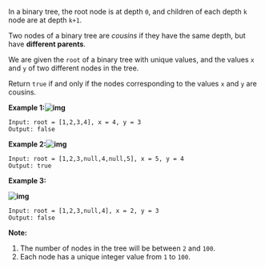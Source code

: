 In a binary tree, the root node is at depth `0`, and children of each depth `k` node are at depth `k+1`.

Two nodes of a binary tree are *cousins* if they have the same depth, but have **different parents**.

We are given the `root` of a binary tree with unique values, and the values `x` and `y` of two different nodes in the tree.

Return `true` if and only if the nodes corresponding to the values `x` and `y` are cousins.

 

**Example 1:![img](https://assets.leetcode.com/uploads/2019/02/12/q1248-01.png)**

```
Input: root = [1,2,3,4], x = 4, y = 3
Output: false
```

**Example 2:![img](https://assets.leetcode.com/uploads/2019/02/12/q1248-02.png)**

```
Input: root = [1,2,3,null,4,null,5], x = 5, y = 4
Output: true
```

**Example 3:**

**![img](https://assets.leetcode.com/uploads/2019/02/13/q1248-03.png)**

```
Input: root = [1,2,3,null,4], x = 2, y = 3
Output: false
```

 

**Note:**

1. The number of nodes in the tree will be between `2` and `100`.
2. Each node has a unique integer value from `1` to `100`.